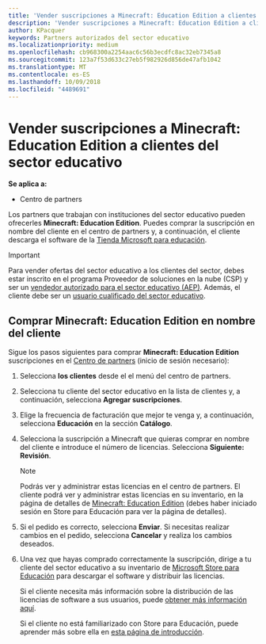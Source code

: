 ```yaml
---
title: 'Vender suscripciones a Minecraft: Education Edition a clientes del sector educativo'
description: 'Vender suscripciones a Minecraft: Education Edition a clientes cualificados del sector educativo.'
author: KPacquer
keywords: Partners autorizados del sector educativo
ms.localizationpriority: medium
ms.openlocfilehash: cb968300a2254aac6c56b3ecdfc8ac32eb7345a8
ms.sourcegitcommit: 123a7f53d633c27eb5f982926d856de47afb1042
ms.translationtype: MT
ms.contentlocale: es-ES
ms.lasthandoff: 10/09/2018
ms.locfileid: "4489691"
---
```

# <a name="sell-minecraft-education-edition-subscriptions-to-education-customers"></a>Vender suscripciones a Minecraft: Education Edition a clientes del sector educativo

**Se aplica a:**

-  Centro de partners

Los partners que trabajan con instituciones del sector educativo pueden ofrecerles **Minecraft: Education Edition**. Puedes comprar la suscripción en nombre del cliente en el centro de partners y, a continuación, el cliente descarga el software de la [Tienda Microsoft para educación](https://educationstore.microsoft.com). 

>[!IMPORTANT]
>Para vender ofertas del sector educativo a los clientes del sector, debes estar inscrito en el programa Proveedor de soluciones en la nube (CSP) y ser un [vendedor autorizado para el sector educativo (AEP)](https://www.mepn.com). Además, el cliente debe ser un [usuario cualificado del sector educativo](http://www.microsoftvolumelicensing.com/DocumentSearch.aspx?Mode=3&DocumentTypeId=7).  

 
## <a name="buy-minecraft-education-edition-on-behalf-of-your-customer"></a>Comprar **Minecraft: Education Edition** en nombre del cliente

Sigue los pasos siguientes para comprar **Minecraft: Education Edition** suscripciones en el [Centro de partners](https://partnercenter.microsoft.com/pcv/dashboard/overview
) (inicio de sesión necesario):

  1.  Selecciona **los clientes** desde el el menú del centro de partners.
  
  2.  Selecciona tu cliente del sector educativo en la lista de clientes y, a continuación, selecciona **Agregar suscripciones**.
  
  3.  Elige la frecuencia de facturación que mejor te venga y, a continuación, selecciona **Educación** en la sección **Catálogo**.

  4.  Selecciona la suscripción a Minecraft que quieras comprar en nombre del cliente e introduce el número de licencias. Selecciona **Siguiente: Revisión**.

      >[!NOTE]
      >Podrás ver y administrar estas licencias en el centro de partners. El cliente podrá ver y administrar estas licencias en su inventario, en la página de detalles de [Minecraft: Education Edition](https://educationstore.microsoft.com/en-us/store/details/minecraft-education-edition/9nblggh4r2r6) (debes haber iniciado sesión en Store para Educación para ver la página de detalles). 

  5.  Si el pedido es correcto, selecciona **Enviar**. Si necesitas realizar cambios en el pedido, selecciona **Cancelar** y realiza los cambios deseados.   

  6.  Una vez que hayas comprado correctamente la suscripción, dirige a tu cliente del sector educativo a su inventario de [Microsoft Store para Educación](https://educationstore.microsoft.com) para descargar el software y distribuir las licencias.

      Si el cliente necesita más información sobre la distribución de las licencias de software a sus usuarios, puede [obtener más información aquí](https://docs.microsoft.com/education/windows/school-get-minecraft#distribute-minecraft).  
  
      Si el cliente no está familiarizado con Store para Educación, puede aprender más sobre ella en [esta página de introducción](https://docs.microsoft.com/microsoft-store/windows-store-for-business-overview).  

      


